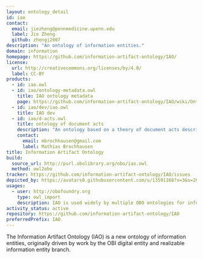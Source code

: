 ```yaml
---
layout: ontology_detail
id: iao
contact:
  email: jiezheng@pennmedicine.upenn.edu
  label: Jie Zheng
  github: zhengj2007
description: "An ontology of information entities."
domain: information
homepage: https://github.com/information-artifact-ontology/IAO/
license:
  url: http://creativecommons.org/licenses/by/4.0/
  label: CC-BY
products:
  - id: iao.owl
  - id: iao/ontology-metadata.owl
    title: IAO ontology metadata
    page: https://github.com/information-artifact-ontology/IAO/wiki/OntologyMetadata
  - id: iao/dev/iao.owl
    title: IAO dev
  - id: iao/d-acts.owl
    title: ontology of document acts
    description: "An ontology based on a theory of document acts describing what people can do with documents"
    contact:
      email: mbrochhausen@gmail.com
      label: Mathias Brochhausen
title: Information Artifact Ontology
build:
  source_url: http://purl.obolibrary.org/obo/iao.owl
  method: owl2obo
tracker: https://github.com/information-artifact-ontology/IAO/issues
depicted_by: https://avatars0.githubusercontent.com/u/13591168?v=3&s=200
usages:
  - user: http://obofoundry.org
    type: owl_import
    description: IAO is used widely by multiple OBO ontologies for information representation.
activity_status: active
repository: https://github.com/information-artifact-ontology/IAO
preferredPrefix: IAO
---
```


The Information Artifact Ontology (IAO) is a new ontology of information entities, originally driven by work by the OBI digital entity and realizable information entity branch.
